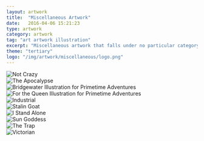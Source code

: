 ```yaml
---
layout: artwork
title:  "Miscellaneous Artwork"
date:   2016-04-06 15:21:23
type: artwork
category: artwork
tag: "art artwork illustration"
excerpt: "Miscellaneous artwork that falls under no particular category."
theme: "tertiary"
logo: "/img/artwork/miscellaneous/logo.png"
---
```

<div class="image-container">
	<div class="wrapper">
		<section class="artwork">
			<img src="/img/artwork/miscellaneous/not-crazy.gif" alt="Not Crazy"/>		
		</section>
		<section class="artwork">
			<img src="/img/artwork/miscellaneous/apocalypse.jpg" alt="The Apocalypse"/>		
		</section>
		<section class="artwork">
			<img src="/img/artwork/miscellaneous/bridgewater.png" alt="Bridgewater Illustration for Primetime Adventures"/>		
		</section>
		<section class="artwork">
			<img src="/img/artwork/miscellaneous/for-the-queen.png" alt="For the Queen Illustration for Primetime Adventures"/>		
		</section>
		<section class="artwork">
			<img src="/img/artwork/miscellaneous/industrial.jpg" alt="Industrial"/>		
		</section>
		<section class="artwork">
			<img src="/img/artwork/miscellaneous/stalin-goat.png" alt="Stalin Goat"/>		
		</section>
		<section class="artwork">
			<img src="/img/artwork/miscellaneous/stand-alone.jpg" alt="I Stand Alone"/>		
		</section>
		<section class="artwork">
			<img src="/img/artwork/miscellaneous/sun-goddess.jpg" alt="Sun Goddess"/>		
		</section>
		<section class="artwork">
			<img src="/img/artwork/miscellaneous/the-trap.jpg" alt="The Trap"/>		
		</section>
		<section class="artwork">
			<img src="/img/artwork/miscellaneous/victorian.png" alt="Victorian"/>		
		</section>
	</div>
</div>
